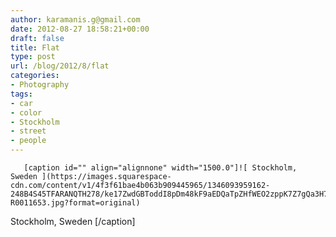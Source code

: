 ```yaml
---
author: karamanis.g@gmail.com
date: 2012-08-27 18:58:21+00:00
draft: false
title: Flat
type: post
url: /blog/2012/8/flat
categories:
- Photography
tags:
- car
- color
- Stockholm
- street
- people
---
```



  
       [caption id="" align="alignnone" width="1500.0"]![ Stockholm, Sweden ](https://images.squarespace-cdn.com/content/v1/4f3f61bae4b063b909445965/1346093959162-248B4S45TFARANQTH278/ke17ZwdGBToddI8pDm48kF9aEDQaTpZHfWEO2zppK7Z7gQa3H78H3Y0txjaiv_0fDoOvxcdMmMKkDsyUqMSsMWxHk725yiiHCCLfrh8O1z5QPOohDIaIeljMHgDF5CVlOqpeNLcJ80NK65_fV7S1UX7HUUwySjcPdRBGehEKrDf5zebfiuf9u6oCHzr2lsfYZD7bBzAwq_2wCJyqgJebgg/20120825-R0011653.jpg?format=original)
 Stockholm, Sweden [/caption]
